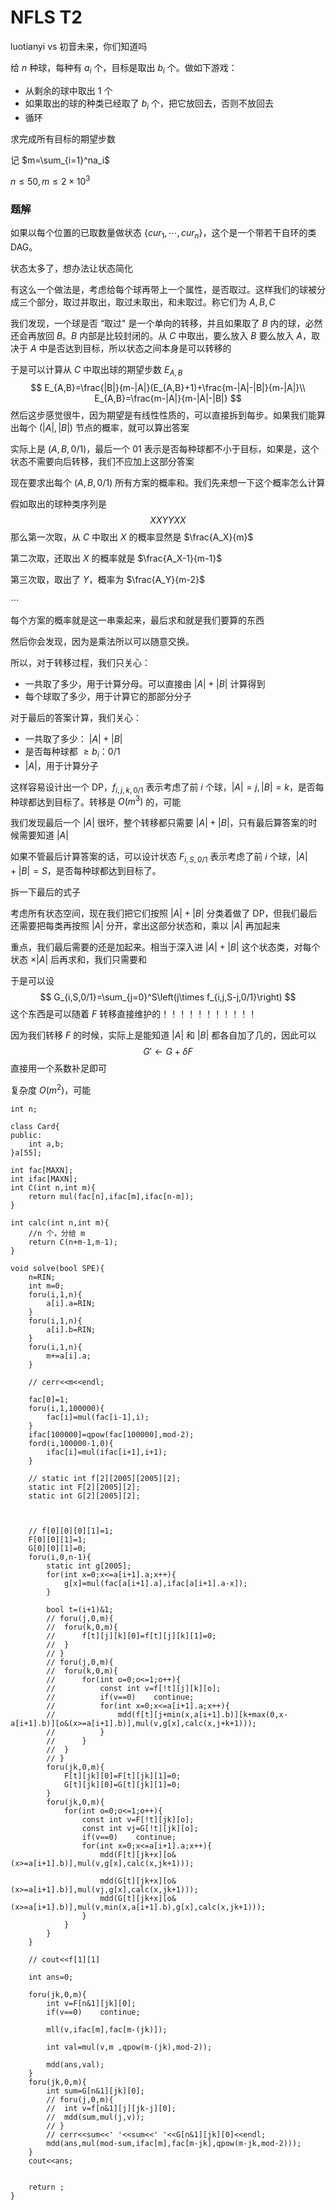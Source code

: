 # NFLS T2

luotianyi vs 初音未来，你们知道吗

给 $n$ 种球，每种有 $a_i$ 个，目标是取出 $b_i$ 个。做如下游戏：

- 从剩余的球中取出 $1$ 个
- 如果取出的球的种类已经取了 $b_i$ 个，把它放回去，否则不放回去
- 循环

求完成所有目标的期望步数

记 $m=\sum_{i=1}^na_i$

$n\le 50,m\le 2\times 10^3$

### 题解

如果以每个位置的已取数量做状态 $\{cur_1,\cdots,cur_n\}$，这个是一个带若干自环的类 DAG。

状态太多了，想办法让状态简化

有这么一个做法是，考虑给每个球再带上一个属性，是否取过。这样我们的球被分成三个部分，取过并取出，取过未取出，和未取过。称它们为 $A,B,C$

我们发现，一个球是否 “取过" 是一个单向的转移，并且如果取了 $B$ 内的球，必然还会再放回 $B$。$B$ 内部是比较封闭的。从 $C$ 中取出，要么放入 $B$ 要么放入 $A$，取决于 $A$ 中是否达到目标，所以状态之间本身是可以转移的

于是可以计算从 $C$ 中取出球的期望步数 $E_{A,B}$
$$
E_{A,B}=\frac{|B|}{m-|A|}(E_{A,B}+1)+\frac{m-|A|-|B|}{m-|A|}\\
E_{A,B}=\frac{m-|A|}{m-|A|-|B|}
$$
然后这步感觉很牛，因为期望是有线性性质的，可以直接拆到每步。如果我们能算出每个 $(|A|,|B|)$ 节点的概率，就可以算出答案

实际上是 $(A,B,0/1)$，最后一个 01 表示是否每种球都不小于目标，如果是，这个状态不需要向后转移，我们不应加上这部分答案

现在要求出每个 $(A,B,0/1)$ 所有方案的概率和。我们先来想一下这个概率怎么计算

假如取出的球种类序列是
$$
XXYYXX
$$
那么第一次取，从 $C$ 中取出 $X$ 的概率显然是 $\frac{A_X}{m}$

第二次取，还取出 $X$ 的概率就是 $\frac{A_X-1}{m-1}$

第三次取，取出了 $Y$，概率为 $\frac{A_Y}{m-2}$

$\cdots$

每个方案的概率就是这一串乘起来，最后求和就是我们要算的东西

然后你会发现，因为是乘法所以可以随意交换。

所以，对于转移过程，我们只关心：

- 一共取了多少，用于计算分母。可以直接由 $|A|+|B|$ 计算得到
- 每个球取了多少，用于计算它的那部分分子

对于最后的答案计算，我们关心：

- 一共取了多少： $|A|+|B|$
- 是否每种球都 $\ge b_i$：0/1
- $|A|$，用于计算分子

这样容易设计出一个 DP，$f_{i,j,k,0/1}$ 表示考虑了前 $i$ 个球，$|A|=j,|B|=k$，是否每种球都达到目标了。转移是 $O(m^3)$ 的，可能

我们发现最后一个 $|A|$ 很坏，整个转移都只需要 $|A|+|B|$，只有最后算答案的时候需要知道 $|A|$

如果不管最后计算答案的话，可以设计状态 $F_{i,S,0/1}$ 表示考虑了前 $i$ 个球，$|A|+|B|=S$，是否每种球都达到目标了。

拆一下最后的式子

考虑所有状态空间，现在我们把它们按照 $|A|+|B|$ 分类着做了 DP，但我们最后还需要把每类再按照 $|A|$ 分开，拿出这部分状态和，乘以 $|A|$ 再加起来

重点，我们最后需要的还是加起来。相当于深入进 $|A|+|B|$ 这个状态类，对每个状态 $\times |A|$ 后再求和，我们只需要和

于是可以设
$$
G_{i,S,0/1}=\sum_{j=0}^S\left(j\times f_{i,j,S-j,0/1}\right)
$$
这个东西是可以随着 $F$ 转移直接维护的！！！！！！！！！！！

因为我们转移 $F$ 的时候，实际上是能知道 $|A|$ 和 $|B|$ 都各自加了几的，因此可以
$$
G'\leftarrow G+\delta F
$$
直接用一个系数补足即可

复杂度 $O(m^2)$，可能

```
int n;

class Card{
public:
	int a,b;
}a[55];

int fac[MAXN];
int ifac[MAXN];
int C(int n,int m){
	return mul(fac[n],ifac[m],ifac[n-m]);
}

int calc(int n,int m){
	//n 个，分给 m
	return C(n+m-1,m-1);
}

void solve(bool SPE){ 
	n=RIN;
	int m=0;
	foru(i,1,n){
		a[i].a=RIN;
	}
	foru(i,1,n){
		a[i].b=RIN;
	}
	foru(i,1,n){
		m+=a[i].a;
	}
	
	// cerr<<m<<endl;

	fac[0]=1;
	foru(i,1,100000){
		fac[i]=mul(fac[i-1],i);
	}
	ifac[100000]=qpow(fac[100000],mod-2);
	ford(i,100000-1,0){
		ifac[i]=mul(ifac[i+1],i+1);
	}

	// static int f[2][2005][2005][2];
	static int F[2][2005][2];
	static int G[2][2005][2];



	// f[0][0][0][1]=1;
	F[0][0][1]=1;
	G[0][0][1]=0;
	foru(i,0,n-1){
		static int g[2005];
		for(int x=0;x<=a[i+1].a;x++){
			g[x]=mul(fac[a[i+1].a],ifac[a[i+1].a-x]);
		}

		bool t=(i+1)&1;
		// foru(j,0,m){
		// 	foru(k,0,m){
		// 		f[t][j][k][0]=f[t][j][k][1]=0;
		// 	}
		// }
		// foru(j,0,m){
		// 	foru(k,0,m){
		// 		for(int o=0;o<=1;o++){
		// 			const int v=f[!t][j][k][o];
		// 			if(v==0)	continue;
		// 			for(int x=0;x<=a[i+1].a;x++){
		// 				mdd(f[t][j+min(x,a[i+1].b)][k+max(0,x-a[i+1].b)][o&(x>=a[i+1].b)],mul(v,g[x],calc(x,j+k+1)));
		// 			}
		// 		}
		// 	}
		// }
		foru(jk,0,m){
			F[t][jk][0]=F[t][jk][1]=0;
			G[t][jk][0]=G[t][jk][1]=0;
		}
		foru(jk,0,m){
			for(int o=0;o<=1;o++){
				const int v=F[!t][jk][o];
				const int vj=G[!t][jk][o];
				if(v==0)	continue;
				for(int x=0;x<=a[i+1].a;x++){
					mdd(F[t][jk+x][o&(x>=a[i+1].b)],mul(v,g[x],calc(x,jk+1)));

					mdd(G[t][jk+x][o&(x>=a[i+1].b)],mul(vj,g[x],calc(x,jk+1)));
					mdd(G[t][jk+x][o&(x>=a[i+1].b)],mul(v,min(x,a[i+1].b),g[x],calc(x,jk+1)));
				}
			}
		}
	}

	// cout<<f[1][1]

	int ans=0;

	foru(jk,0,m){
		int v=F[n&1][jk][0];
		if(v==0)	continue;
		
		mll(v,ifac[m],fac[m-(jk)]);
		
		int val=mul(v,m ,qpow(m-(jk),mod-2));

		mdd(ans,val);
	}
	foru(jk,0,m){
		int sum=G[n&1][jk][0];
		// foru(j,0,m){
		// 	int v=f[n&1][j][jk-j][0];
		// 	mdd(sum,mul(j,v));
		// }
		// cerr<<sum<<' '<<sum<<' '<<G[n&1][jk][0]<<endl;
		mdd(ans,mul(mod-sum,ifac[m],fac[m-jk],qpow(m-jk,mod-2)));
	}
	cout<<ans;

	
	return ;
}
```

